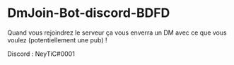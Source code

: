 # DmJoin-Bot-discord-BDFD
Quand vous rejoindrez le serveur ça vous enverra un DM avec ce que vous voulez (potentiellement une pub) !

Discord : NeyTiC#0001
